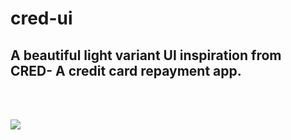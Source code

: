 # cred-ui
## A beautiful light variant UI inspiration from CRED- A credit card repayment app.
<br>
<br>

![](https://github.com/withwit/cred-ui/blob/main/demo-reducedsize.gif?raw=true)

